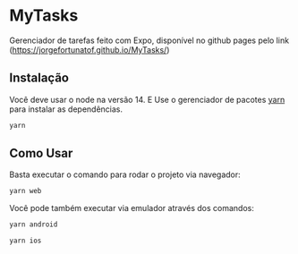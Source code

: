 # MyTasks
Gerenciador de tarefas feito com Expo, disponível no github pages pelo link (https://jorgefortunatof.github.io/MyTasks/)

## Instalação
Você deve usar o node na versão 14.
E Use o gerenciador de pacotes [yarn](https://yarnpkg.com/) para instalar as dependências.
```bash
yarn
```


## Como Usar
Basta executar o comando para rodar o projeto via navegador:
```bash
yarn web
```

Você pode também executar via emulador através dos comandos:

```bash
yarn android
```

```bash
yarn ios
```
